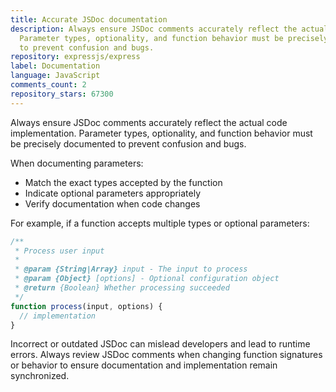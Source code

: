 ```yaml
---
title: Accurate JSDoc documentation
description: Always ensure JSDoc comments accurately reflect the actual code implementation.
  Parameter types, optionality, and function behavior must be precisely documented
  to prevent confusion and bugs.
repository: expressjs/express
label: Documentation
language: JavaScript
comments_count: 2
repository_stars: 67300
---
```


Always ensure JSDoc comments accurately reflect the actual code implementation. Parameter types, optionality, and function behavior must be precisely documented to prevent confusion and bugs.

When documenting parameters:
- Match the exact types accepted by the function
- Indicate optional parameters appropriately
- Verify documentation when code changes

For example, if a function accepts multiple types or optional parameters:

```javascript
/**
 * Process user input
 *
 * @param {String|Array} input - The input to process
 * @param {Object} [options] - Optional configuration object
 * @return {Boolean} Whether processing succeeded
 */
function process(input, options) {
  // implementation
}
```

Incorrect or outdated JSDoc can mislead developers and lead to runtime errors. Always review JSDoc comments when changing function signatures or behavior to ensure documentation and implementation remain synchronized.